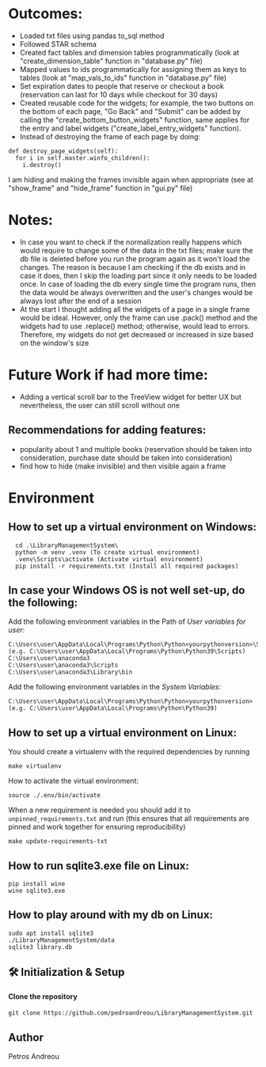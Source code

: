 # Outcomes:
- Loaded txt files using pandas to_sql method
- Followed STAR schema
- Created fact tables and dimension tables programmatically (look at "create_dimension_table" function in "database.py" file)
- Mapped values to ids programmatically for assigning them as keys to tables (look at "map_vals_to_ids" function in "database.py" file)
- Set expiration dates to people that reserve or checkout a book (reservation can last for 10 days while checkout for 30 days)
- Created reusable code for the widgets; for example, the two buttons on the bottom of each page, "Go Back" and "Submit" can be added by calling the "create_bottom_button_widgets" function, same applies for the entry and label widgets ("create_label_entry_widgets" function).
- Instead of destroying the frame of each page by doing:
```
def destroy_page_widgets(self):
  for i in self.master.winfo_children():
    i.destroy()
```
I am hiding and making the frames invisible again when appropriate (see at "show_frame" and "hide_frame" function in "gui.py" file)


# Notes:
- In case you want to check if the normalization really happens which would require to change some of the data in the txt files; make sure the db file is deleted
before you run the program again as it won't load the changes. The reason is because I am checking if the db exists and in case it does,
then I skip the loading part since it only needs to be loaded once. In case of loading the db every single time the program runs, then the data would be always overwritten and the user's changes would be always lost after the end of a session
- At the start I thought adding all the widgets of a page in a single frame would be ideal. However, only the frame can use .pack() method and the widgets had to use .replace() method; otherwise, would lead to errors. Therefore, my widgets do not get decreased or increased in size based on the window's size


# Future Work if had more time:
- Adding a vertical scroll bar to the TreeView widget for better UX but nevertheless, the user can still scroll without one

## Recommendations for adding features:
- popularity about 1 and multiple books (reservation should be taken into consideration, purchase date should be taken into consideration)
- find how to hide (make invisible) and then visible again a frame


# Environment
## How to set up a virtual environment on Windows:
```
  cd .\LibraryManagementSystem\
  python -m venv .venv (To create virtual environment)
  .venv\Scripts\activate (Activate virtual environment)
  pip install -r requirements.txt (Install all required packages)
```

## In case your Windows OS is not well set-up, do the following:
Add the following environment variables in the Path of *User variables for user*:
```
C:\Users\user\AppData\Local\Programs\Python\Python<yourpythonversion>\Scripts  (e.g. C:\Users\user\AppData\Local\Programs\Python\Python39\Scripts)
C:\Users\user\anaconda3
C:\Users\user\anaconda3\Scripts
C:\Users\user\anaconda3\Library\bin
```

Add the following environment variables in the *System Variables*:
```
C:\Users\user\AppData\Local\Programs\Python\Python<yourpythonversion>  (e.g. C:\Users\user\AppData\Local\Programs\Python\Python39)
```

## How to set up a virtual environment on Linux:
You should create a virtualenv with the required dependencies by running
```
make virtualenv
```

How to activate the virtual environment:
```
source ./.env/bin/activate
```

When a new requirement is needed you should add it to `unpinned_requirements.txt` and run
(this ensures that all requirements are pinned and work together for ensuring reproducibility)
```
make update-requirements-txt
```

## How to run sqlite3.exe file on Linux:
```
pip install wine
wine sqlite3.exe
```

## How to play around with my db on Linux:
```
sudo apt install sqlite3
./LibraryManagementSystem/data
sqlite3 library.db
```


## 🛠 Initialization & Setup
#### Clone the repository
    git clone https://github.com/pedroandreou/LibraryManagementSystem.git


## Author
Petros Andreou
